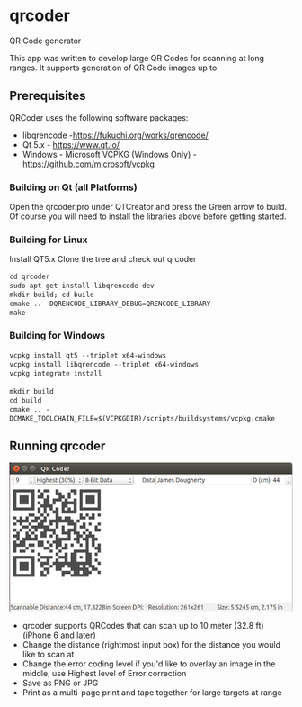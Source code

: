 # qrcoder
QR Code generator 

This app was written to develop large QR Codes for scanning at long ranges. It supports generation of QR Code images up to 

## Prerequisites

QRCoder uses the following software packages:
- libqrencode -https://fukuchi.org/works/qrencode/
- Qt 5.x - https://www.qt.io/
- Windows - Microsoft VCPKG (Windows Only) - https://github.com/microsoft/vcpkg

### Building on Qt (all Platforms)
Open the qrcoder.pro under QTCreator and press the Green arrow to build. Of course you will need to install the libraries above before getting started.

### Building for Linux
Install QT5.x
Clone the tree and check out qrcoder
```
cd qrcoder
sudo apt-get install libqrencode-dev
mkdir build; cd build
cmake .. -DQRENCODE_LIBRARY_DEBUG=QRENCODE_LIBRARY
make
```

### Building for Windows
```
vcpkg install qt5 --triplet x64-windows
vcpkg install libqrencode --triplet x64-windows
vcpkg integrate install

mkdir build
cd build
cmake .. -DCMAKE_TOOLCHAIN_FILE=$(VCPKGDIR)/scripts/buildsystems/vcpkg.cmake
```
## Running qrcoder
![QRCode](https://raw.githubusercontent.com/jafrado/qrcoder/master/doc/qrcoder.png)
- qrcoder supports QRCodes that can scan up to 10 meter (32.8 ft) (iPhone 6 and later)
- Change the distance (rightmost input box) for the distance you would like to scan at
- Change the error coding level if you'd like to overlay an image in the middle, use Highest level of Error correction
- Save as PNG or JPG
- Print as a multi-page print and tape together for large targets at range



